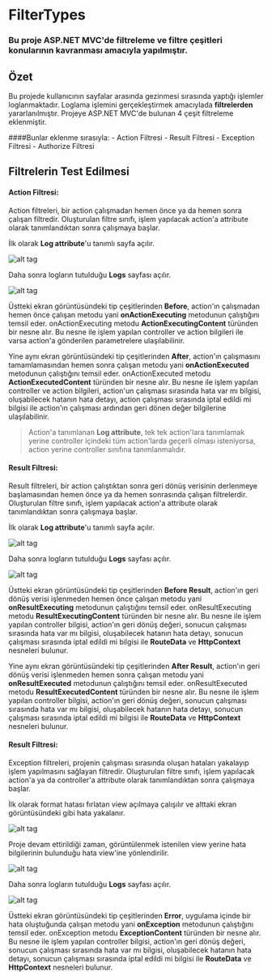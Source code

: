 # FilterTypes

<h3>Bu proje ASP.NET MVC'de filtreleme ve filtre çeşitleri konularının kavranması amacıyla yapılmıştır.</h3>

## Özet

Bu projede kullanıcının sayfalar arasında gezinmesi sırasında yaptığı işlemler loglanmaktadır. Loglama işlemini gerçekleştirmek amacıylada **filtrelerden** yararlanılmıştır. Projeye ASP.NET MVC'de bulunan 4 çeşit filtreleme eklenmiştir.

####Bunlar eklenme sırasıyla:
	- Action Filtresi
	- Result Filtresi
	- Exception Filtresi
	- Authorize Filtresi

## Filtrelerin Test Edilmesi

#### Action Filtresi:

Action filtreleri, bir action çalışmadan hemen önce ya da hemen sonra çalışan filtredir. Oluşturulan filtre sınıfı, işlem yapılacak action'a attribute olarak tanımlandıktan sonra çalışmaya başlar.

İlk olarak **Log attribute**'u tanımlı sayfa açılır.

![alt tag](https://github.com/bsokat/FilterTypes/blob/master/Source/ActionFilter1.png)

Daha sonra logların tutulduğu **Logs** sayfası açılır.

![alt tag](https://github.com/bsokat/FilterTypes/blob/master/Source/ActionFilter2.png)

Üstteki ekran görüntüsündeki tip çeşitlerinden **Before**, action'ın çalışmadan hemen önce çalışan metodu yani **onActionExecuting** metodunun çalıştığını temsil eder. onActionExecuting metodu **ActionExecutingContent** türünden bir nesne alır. Bu nesne ile işlem yapılan controller ve action bilgileri ile varsa action'a gönderilen parametrelere ulaşılabilinir.

Yine aynı ekran görüntüsündeki tip çeşitlerinden **After**, action'ın çalışmasını tamamlamasından hemen sonra çalışan metodu yani **onActionExecuted** metodunun çalıştığını temsil eder. onActionExecuted metodu **ActionExecutedContent** türünden bir nesne alır. Bu nesne ile işlem yapılan controller ve action bilgileri, action'un çalışması sırasında hata var mı bilgisi, oluşabilecek hatanın hata detayı, action çalışması sırasında iptal edildi mi bilgisi ile action'ın çalışması ardından geri dönen değer bilgilerine ulaşılabilinir.

> Action'a tanımlanan **Log attribute**, tek tek action'lara tanımlamak yerine controller içindeki tüm action'larda geçerli olması isteniyorsa, action yerine controller sınıfına tanımlanmalıdır.

#### Result Filtresi:

Result filtreleri, bir action çalıştıktan sonra geri dönüş verisinin derlenmeye başlamasından hemen önce ya da hemen sonrasında çalışan filtrelerdir. Oluşturulan filtre sınıfı, işlem yapılacak action'a attribute olarak tanımlandıktan sonra çalışmaya başlar.

İlk olarak **Log attribute**'u tanımlı sayfa açılır.

![alt tag](https://github.com/bsokat/FilterTypes/blob/master/Source/ResultFilter1.png)

Daha sonra logların tutulduğu **Logs** sayfası açılır.

![alt tag](https://github.com/bsokat/FilterTypes/blob/master/Source/ResultFilter2.png)

Üstteki ekran görüntüsündeki tip çeşitlerinden **Before Result**, action'ın geri dönüş verisi işlenmeden hemen önce çalışan metodu yani **onResultExecuting** metodunun çalıştığını temsil eder. onResultExecuting metodu **ResultExecutingContent** türünden bir nesne alır. Bu nesne ile işlem yapılan controller bilgisi, action'ın geri dönüş değeri, sonucun çalışması sırasında hata var mı bilgisi, oluşabilecek hatanın hata detayı, sonucun çalışması sırasında iptal edildi mi bilgisi  ile **RouteData** ve **HttpContext** nesneleri bulunur.

Yine aynı ekran görüntüsündeki tip çeşitlerinden **After Result**, action'ın geri dönüş verisi işlenmeden hemen sonra çalışan metodu yani **onResultExecuted** metodunun çalıştığını temsil eder. onResultExecuted metodu **ResultExecutedContent** türünden bir nesne alır. Bu nesne ile işlem yapılan controller bilgisi, action'ın geri dönüş değeri, sonucun çalışması sırasında hata var mı bilgisi, oluşabilecek hatanın hata detayı, sonucun çalışması sırasında iptal edildi mi bilgisi  ile **RouteData** ve **HttpContext** nesneleri bulunur.

#### Result Filtresi:

Exception filtreleri, projenin çalışması sırasında oluşan hataları yakalayıp işlem yapılmasını sağlayan filtredir. Oluşturulan filtre sınıfı, işlem yapılacak action'a ya da controller'a attribute olarak tanımlandıktan sonra çalışmaya başlar.

İlk olarak format hatası fırlatan view açılmaya çalışılır ve alttaki ekran görüntüsündeki gibi hata yakalanır.

![alt tag](https://github.com/bsokat/FilterTypes/blob/master/Source/ExceptionFilter1.png)

Proje devam ettirildiği zaman, görüntülenmek istenilen view yerine hata bilgilerinin bulunduğu hata view'ine yönlendirilir.

![alt tag](https://github.com/bsokat/FilterTypes/blob/master/Source/ExceptionFilter2.png)

Daha sonra logların tutulduğu **Logs** sayfası açılır.

![alt tag](https://github.com/bsokat/FilterTypes/blob/master/Source/ExceptionFilter3.png)

Üstteki ekran görüntüsündeki tip çeşitlerinden **Error**, uygulama içinde bir hata oluştuğunda çalışan metodu yani **onException** metodunun çalıştığını temsil eder. onException metodu **ExceptionContent** türünden bir nesne alır. Bu nesne ile işlem yapılan controller bilgisi, action'ın geri dönüş değeri, sonucun çalışması sırasında hata var mı bilgisi, oluşabilecek hatanın hata detayı, sonucun çalışması sırasında iptal edildi mi bilgisi  ile **RouteData** ve **HttpContext** nesneleri bulunur.